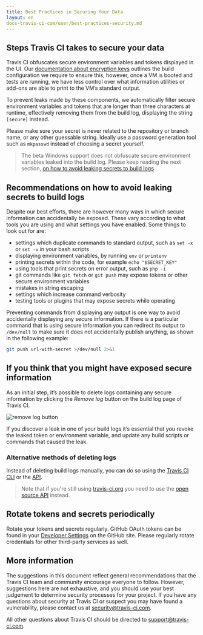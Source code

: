 ```yaml
---
title: Best Practices in Securing Your Data
layout: en
docs-travis-ci-com/user/best-practices-security.md
---
```


## Steps Travis CI takes to secure your data
Travis CI obfuscates secure environment variables and tokens displayed in the UI. Our [documentation about encryption keys](/user/encryption-keys/) outlines the build configuration we require to ensure this, however, once a VM is booted and tests are running, we have less control over what information utilities or add-ons are able to print to the VM’s standard output.

To prevent leaks made by these components, we automatically filter secure environment variables and tokens that are longer than three characters at runtime, effectively removing them from the build log, displaying the string `[secure]` instead.

Please make sure your secret is never related to the repository or branch name, or any other guessable string. Ideally use a password generation tool such as `mkpasswd` instead of choosing a secret yourself.

> The beta Windows support does not obfuscate secure environment variables leaked into the build log. Please keep reading the next section, [on how to avoid leaking secrets to build logs](https://docs.travis-ci.com/user/best-practices-security/#recommendations-on-how-to-avoid-leaking-secrets-to-build-logs)

## Recommendations on how to avoid leaking secrets to build logs
Despite our best efforts, there are however many ways in which secure information can accidentally be exposed. These vary according to what tools you are using and what settings you have enabled. Some things to look out for are:

* settings which duplicate commands to standard output, such as `set -x` or `set -v` in your bash scripts
* displaying environment variables, by running `env` or `printenv`
* printing secrets within the code, for example `echo "$SECRET_KEY"`
* using tools that print secrets on error output, such as `php -i`
* git commands like `git fetch` or `git push` may expose tokens or other secure environment variables
* mistakes in string escaping
* settings which increase command verbosity
* testing tools or plugins that may expose secrets while operating

Preventing commands from displaying any output is one way to avoid accidentally displaying any secure information. If there is a particular command that is using secure information you can redirect its output to `/dev/null` to make sure it does not accidentally publish anything, as shown in the following example:

```sh
git push url-with-secret >/dev/null 2>&1
```

## If you think that you might have exposed secure information

As an initial step, it’s possible to delete logs containing any secure information by clicking the *Remove log* button on the build log page of Travis CI.

![remove log button](/images/remove-log.png "remove log button")

If you discover a leak in one of your build logs it’s essential that you revoke the leaked token or environment variable, and update any build scripts or commands that caused the leak.

### Alternative methods of deleting logs

Instead of deleting build logs manually, you can do so using the [Travis CI CLI](https://github.com/travis-ci/travis.rb#logs) or the  [API](https://developer.travis-ci.com/resource/log#delete).

> Note that if you're still using [travis-ci.org](http://www.travis-ci.org) you need to use the [open source API](https://developer.travis-ci.org/resource/log#delete) instead.

## Rotate tokens and secrets periodically
Rotate your tokens and secrets regularly. GitHub OAuth tokens can be found in your [Developer Settings](https://github.com/settings/developers) on the GitHub site. Please regularly rotate credentials for other third-party services as well.

## More information
The suggestions in this document reflect general recommendations that the Travis CI team and community encourage everyone to follow. However, suggestions here are not exhaustive, and you should use your best judgement to determine security processes for your project. If you have any questions about security at Travis CI or suspect you may have found a vulnerability, please contact us at <security@travis-ci.com>.

All other questions about Travis CI should be directed to <support@travis-ci.com>.
